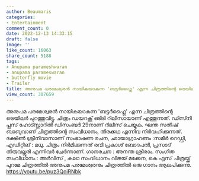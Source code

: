```yaml
---
author: Beaumaris
categories:
- Entertainment
comment_count: 0
date: 2022-12-13 14:33:15
draft: false
image: ''
like_count: 16063
share_count: 5188
tags:
- Anupama parameshwaran
- anupama parameswaran
- butterfly movie
- Trailer
title: അനുപമ പരമേശ്വരൻ നായികയാകുന്ന 'ബട്ടര്‍ഫ്ലൈ' എന്ന ചിത്രത്തിന്റെ ട്രെയിലര്‍ പുറത്തുവിട്ടു
view_count: 307659
---
```


അനുപമ പരമേശ്വരൻ നായികയാകുന്ന 'ബട്ടര്‍ഫ്ലൈ' എന്ന ചിത്രത്തിന്റെ ട്രെയിലര്‍ പുറത്തുവിട്ടു. ചിത്രം ഡയറക്റ്റ് ഒടിടി റിലീസായാണ് എത്തുന്നത്. ഡിസ്‍നി പ്ലസ് ഹോട്‍സ്റ്റാറില്‍ ഡിസംബര്‍ 29നാണ് റിലീസ് ചെയ്യുക. ഘന്ത സതീഷ് ബാബുവാണ് ചിത്രത്തിന്റെ സംവിധാനം, തിരക്കഥ എന്നിവ നിർവഹിക്കുന്നത്. ദക്ഷിണ്‍ ശ്രീനിവാസാണ് സംഭാഷണ രചന, ഛായാഗ്രാഹണം :സമീര്‍ റെഡ്ഡി, എഡിറ്റിങ് : മധു. ചിത്രം നിര്‍മിക്കുന്നത് രവി പ്രകാശ് ബോദപതി, പ്രസാദ് തിരുവല്ലൂരി എന്നിവര്‍ ചേര്‍ന്നാണ്. ഗാനരചന : അനന്ത ശ്രീരാം. സംഗീത സംവിധാനം : അര്‍വിസ് , കലാ സംവിധാനം വിജയ് മക്കേന, കെ എസ് ചിത്രയ്ക്ക് പുറമേ ചിത്രത്തില്‍ അനുപമ പരമേശ്വരനും ചിത്രത്തില്‍ ഒരു ഗാനം ആലപിക്കുന്നു. https://youtu.be/puz3QoiRNbk